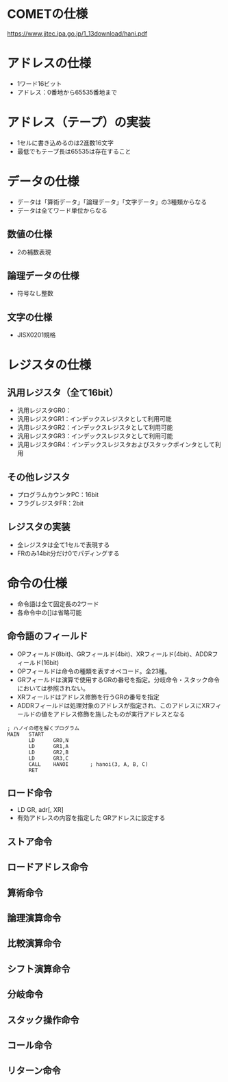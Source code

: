 # COMETの仕様
https://www.jitec.ipa.go.jp/1_13download/hani.pdf

# アドレスの仕様
- 1ワード16ビット
- アドレス：0番地から65535番地まで

# アドレス（テープ）の実装
- 1セルに書き込めるのは2進数16文字
- 最低でもテープ長は65535は存在すること

# データの仕様
- データは「算術データ」「論理データ」「文字データ」の3種類からなる
- データは全てワード単位からなる

## 数値の仕様
- 2の補数表現

## 論理データの仕様
- 符号なし整数

## 文字の仕様
- JISX0201規格

# レジスタの仕様
## 汎用レジスタ（全て16bit）
- 汎用レジスタGR0：
- 汎用レジスタGR1：インデックスレジスタとして利用可能
- 汎用レジスタGR2：インデックスレジスタとして利用可能
- 汎用レジスタGR3：インデックスレジスタとして利用可能
- 汎用レジスタGR4：インデックスレジスタおよびスタックポインタとして利用

## その他レジスタ
- プログラムカウンタPC：16bit
- フラグレジスタFR：2bit

## レジスタの実装
- 全レジスタは全て1セルで表現する
- FRのみ14bit分だけ0でパディングする

# 命令の仕様
- 命令語は全て固定長の2ワード
- 各命令中の[]は省略可能

## 命令語のフィールド
- OPフィールド(8bit)、GRフィールド(4bit)、XRフィールド(4bit)、ADDRフィールド(16bit)
- OPフィールドは命令の種類を表すオペコード。全23種。
- GRフィールドは演算で使用するGRの番号を指定。分岐命令・スタック命令においては参照されない。
- XRフィールドはアドレス修飾を行うGRの番号を指定
- ADDRフィールドは処理対象のアドレスが指定され、このアドレスにXRフィールドの値をアドレス修飾を施したものが実行アドレスとなる

```
; ハノイの塔を解くプログラム
MAIN   START
       LD      GR0,N
       LD      GR1,A
       LD      GR2,B
       LD      GR3,C
       CALL    HANOI       ; hanoi(3, A, B, C)
       RET
```

## ロード命令
- LD GR, adr[, XR]
- 有効アドレスの内容を指定した GRアドレスに設定する

## ストア命令

## ロードアドレス命令

## 算術命令

## 論理演算命令

## 比較演算命令

## シフト演算命令

## 分岐命令

## スタック操作命令

## コール命令

## リターン命令
